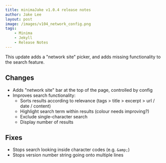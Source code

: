 ```yaml
---
title: minimaJake v1.0.4 release notes
author: Jake Lee
layout: post
image: /images/v104_network_config.png
tags:
    - Minima
    - Jekyll
    - Release Notes
---
```


This update adds a "network site" picker, and adds missing functionality to the search feature.

## Changes
* Adds "network site" bar at the top of the page, controlled by config
* Improves search functionality:
  * Sorts results according to relevance (tags > title > excerpt > url / date / content)
  * Highlight search term within results (colour needs improving?)
  * Exclude single-character search
  * Display number of results 

## Fixes
* Stops search looking inside character codes (e.g. `&amp;`)
* Stops version number string going onto multiple lines